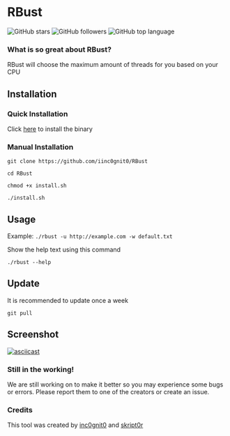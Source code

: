 # RBust

![GitHub stars](https://img.shields.io/github/stars/iinc0gnit0/RBust?style=social)
![GitHub followers](https://img.shields.io/github/followers/iinc0gnit0?style=social)
![GitHub top language](https://img.shields.io/github/languages/top/iinc0gnit0/RBust)

### What is so great about RBust?

RBust will choose the maximum amount of threads for you based on your CPU

## Installation

### Quick Installation

Click <a href="https://github.com/iinc0gnit0/RBust/releases/download/v1.6/RBust_v1.6">here</a> to install the binary

### Manual Installation

`git clone https://github.com/iinc0gnit0/RBust`

`cd RBust`

`chmod +x install.sh`

`./install.sh`

## Usage

Example: `./rbust -u http://example.com -w default.txt`

Show the help text using this command

`./rbust --help`

## Update

It is recommended to update once a week

`git pull`

## Screenshot

[![asciicast](https://asciinema.org/a/d2drRZkLdcA3YWgBL1ilnVAfD.svg)](https://asciinema.org/a/d2drRZkLdcA3YWgBL1ilnVAfD)

### Still in the working!

We are still working on to make it better so you may experience some bugs or errors. Please report them to one of the creators or create an issue.

### Credits

This tool was created by <a href="https://github.com/iinc0gnit0">inc0gnit0</a> and <a href="https://github.com/green0ctagon">skript0r</a>
